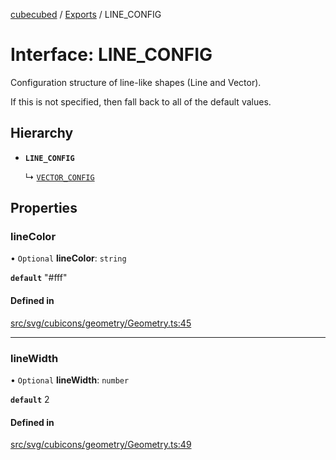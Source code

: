 [cubecubed](/reference/README.md) / [Exports](/reference/modules.md) / LINE\_CONFIG

# Interface: LINE\_CONFIG

Configuration structure of line-like shapes (Line and Vector).

If this is not specified, then fall back to all of the default values.

## Hierarchy

- **`LINE_CONFIG`**

  ↳ [`VECTOR_CONFIG`](/reference/interfaces/VECTOR_CONFIG.md)

## Properties

### lineColor

• `Optional` **lineColor**: `string`

**`default`** "#fff"

#### Defined in

[src/svg/cubicons/geometry/Geometry.ts:45](https://github.com/imaphatduc/cubecubed/blob/0dc8d92/src/svg/cubicons/geometry/Geometry.ts#L45)

___

### lineWidth

• `Optional` **lineWidth**: `number`

**`default`** 2

#### Defined in

[src/svg/cubicons/geometry/Geometry.ts:49](https://github.com/imaphatduc/cubecubed/blob/0dc8d92/src/svg/cubicons/geometry/Geometry.ts#L49)
